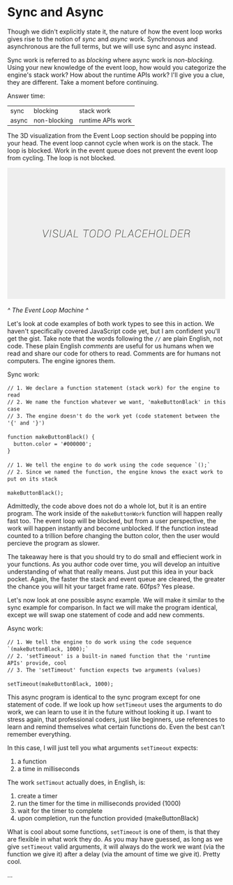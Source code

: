 # Sync and Async

Though we didn't explicitly state it, the nature of how the event loop works gives rise to the notion of *sync* and *async* work. Synchronous and asynchronous are the full terms, but we will use sync and async instead.

Sync work is referred to as *blocking* where async work is *non-blocking*. Using your new knowledge of the event loop, how would you categorize the engine's stack work? How about the runtime APIs work? I'll give you a clue, they are different. Take a moment before continuing.

Answer time:
<table>
  <tr>
    <td>sync</td>
    <td>blocking</td>
    <td>stack work</td>
  </tr>
  <tr>
    <td>async</td>
    <td>non-blocking</td>
    <td>runtime APIs work</td>
  </tr>
</table>

The 3D visualization from the Event Loop section should be popping into your head. The event loop cannot cycle when work is on the stack. The loop is blocked. Work in the event queue does not prevent the event loop from cycling. The loop is not blocked.

![alt text](../assets/visual-todo-placeholder.jpg "The Event Loop Machine")

*^ The Event Loop Machine ^*

Let's look at code examples of both work types to see this in action. We haven't specifically covered JavaScript code yet, but I am confident you'll get the gist. Take note that the words following the `//` are plain English, not code. These plain English *comments* are useful for us humans when we read and share our code for others to read. Comments are for humans not computers. The engine ignores them.

Sync work:
```
// 1. We declare a function statement (stack work) for the engine to read
// 2. We name the function whatever we want, 'makeButtonBlack' in this case
// 3. The engine doesn't do the work yet (code statement between the '{' and '}')

function makeButtonBlack() {
  button.color = '#000000';
}

// 1. We tell the engine to do work using the code sequence `();`
// 2. Since we named the function, the engine knows the exact work to put on its stack

makeButtonBlack();
```

Admittedly, the code above does not do a whole lot, but it is an entire program. The work inside of the `makeButtonWork` function will happen really fast too. The event loop will be blocked, but from a user perspective, the work will happen instantly and become unblocked. If the function instead counted to a trillion before changing the button color, then the user would percieve the program as slower.

The takeaway here is that you should try to do small and effiecient work in your functions. As you author code over time, you will develop an intuitive understanding of what that really means. Just put this idea in your back pocket. Again, the faster the stack and event queue are cleared, the greater the chance you will hit your target frame rate. 60fps? Yes please.

Let's now look at one possible async example. We will make it similar to the sync example for comparison. In fact we will make the program identical, except we will swap one statement of code and add new comments.

Async work:
```
// 1. We tell the engine to do work using the code sequence `(makeButtonBlack, 1000);`
// 2. 'setTimeout' is a built-in named function that the 'runtime APIs' provide, cool
// 3. The 'setTimeout' function expects two arguments (values)

setTimeout(makeButtonBlack, 1000);
```

This async program is identical to the sync program except for one statement of code. If we look up how `setTimeout` uses the arguments to do work, we can learn to use it in the future without looking it up. I want to stress again, that professional coders, just like beginners, use references to learn and remind themselves what certain functions do. Even the best can't remember everything.

In this case, I will just tell you what arguments `setTimeout` expects:
1. a function
2. a time in milliseconds

The work `setTimout` actually does, in English, is:
1. create a timer
2. run the timer for the time in milliseconds provided (1000)
3. wait for the timer to complete
4. upon completion, run the function provided (makeButtonBlack)

What is cool about some functions, `setTimeout` is one of them, is that they are flexible in what work they do. As you may have guessed, as long as we give `setTimeout` valid arguments, it will always do the work we want (via the function we give it) after a delay (via the amount of time we give it). Pretty cool.

...
